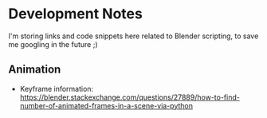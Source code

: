 # Development Notes

I'm storing links and code snippets here related to Blender scripting, to save me googling in the future ;)


## Animation

- Keyframe information: https://blender.stackexchange.com/questions/27889/how-to-find-number-of-animated-frames-in-a-scene-via-python
